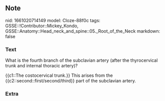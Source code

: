 ## Note
nid: 1661020714149
model: Cloze-88f0c
tags: GSSE::!Contributor::Mickey_Kondo, GSSE::Anatomy::Head_neck_and_spine::05._Root_of_the_Neck
markdown: false

### Text
What is the fourth branch of the subclavian artery (after the
thyrocervical trunk and internal thoracic artery)?
<div>
  {{c1::The costocervical trunk.}} This arises from the
  {{c2::second::first/second/third}} part of the subclavian artery.
</div>

### Extra

